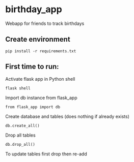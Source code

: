 # birthday_app
Webapp for friends to track birthdays

## Create environment
`pip install -r requirements.txt`

## First time to run:
Activate flask app in Python shell

`flask shell`

Import db instance from flask_app 

`from flask_app import db`

Create database and tables (does nothing if already exists)

`db.create_all()`

Drop all tables

`db.drop_all()`

To update tables first drop then re-add